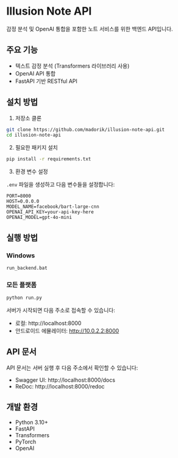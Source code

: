 # Illusion Note API

감정 분석 및 OpenAI 통합을 포함한 노트 서비스를 위한 백엔드 API입니다.

## 주요 기능

- 텍스트 감정 분석 (Transformers 라이브러리 사용)
- OpenAI API 통합
- FastAPI 기반 RESTful API

## 설치 방법

1. 저장소 클론

```bash
git clone https://github.com/madorik/illusion-note-api.git
cd illusion-note-api
```

2. 필요한 패키지 설치

```bash
pip install -r requirements.txt
```

3. 환경 변수 설정

`.env` 파일을 생성하고 다음 변수들을 설정합니다:

```
PORT=8000
HOST=0.0.0.0
MODEL_NAME=facebook/bart-large-cnn
OPENAI_API_KEY=your-api-key-here
OPENAI_MODEL=gpt-4o-mini
```

## 실행 방법

### Windows

```bash
run_backend.bat
```

### 모든 플랫폼

```bash
python run.py
```

서버가 시작되면 다음 주소로 접속할 수 있습니다:
- 로컬: http://localhost:8000
- 안드로이드 에뮬레이터: http://10.0.2.2:8000

## API 문서

API 문서는 서버 실행 후 다음 주소에서 확인할 수 있습니다:
- Swagger UI: http://localhost:8000/docs
- ReDoc: http://localhost:8000/redoc

## 개발 환경

- Python 3.10+
- FastAPI
- Transformers
- PyTorch
- OpenAI 